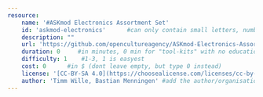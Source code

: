 ```yaml
---
resource:
    name: '#ASKmod Electronics Assortment Set'
    id: 'askmod-electronics'      #can only contain small letters, numbers, minus and underscore. needs to be the same as the file name
    description: ""
    url: 'https://github.com/opencultureagency/ASKmod-Electronics-Assortment-Set'
    duration: 0     #in minutes, 0 min for "tool-kits" with no educational timeframe
    difficulty: 1    #1-3, 1 is easyest
    cost: 0      #in $ (dont leave empty, but type 0 instead)
    license: '[CC-BY-SA 4.0](https://choosealicense.com/licenses/cc-by-sa-4.0/)' #e.g. CC BY-SA 4.0, can have [link](URL)
    author: 'Timm Wille, Bastian Menningen' #add the author/organisation name in here, use [markdown](URL) formatting to link to website/reference. You can add also multiple authors via '[author 1](link1), [author 2](link2), author 3'
---
```

